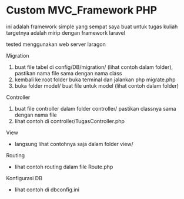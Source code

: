 # Custom MVC_Framework PHP

ini adalah framework simple yang sempat saya buat untuk tugas kuliah
targetnya adalah mirip dengan framework laravel

tested menggunakan web server laragon

Migration
1. buat file tabel di config/DB/migration/ (lihat contoh dalam folder), pastikan nama file sama dengan nama class
2. kembali ke root folder buka terminal dan jalankan php migrate.php
3. buka folder model/ buat file untuk model (lihat contoh dalam folder)

Controller
1. buat file controller dalam folder controller/ pastikan classnya sama dengan nama file
2. lihat contoh di controller/TugasController.php

View
- langsung lihat contohnya saja dalam folder view/

Routing
- lihat contoh routing dalam file Route.php

Konfigurasi DB
- lihat contoh di dbconfig.ini
